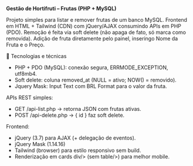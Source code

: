 **Gestão de Hortifruti – Frutas (PHP + MySQL)**

Projeto simples para listar e remover frutas de um banco MySQL.
Frontend em HTML + Tailwind (CDN) com jQuery/AJAX consumindo APIs em PHP (PDO).
Remoção é feita via soft delete (não apaga de fato, só marca como removida).
Adição de fruta diretamente pelo painel, inseringo Nome da Fruta e o Preço.

🧰 Tecnologias e técnicas

- PHP + PDO (MySQL): conexão segura, ERRMODE_EXCEPTION, utf8mb4.
- Soft delete: coluna removed_at (NULL = ativo; NOW() = removido).
- Jquery Mask: Input Text com BRL Format para o valor da fruta.

APIs REST simples:

- GET /api-list.php → retorna JSON com frutas ativas.
- POST /api-delete.php → { id } faz soft delete.

Frontend:

- jQuery (3.7) para AJAX (+ delegação de eventos).
- jQuery Mask (1.14.16)
- Tailwind (browser) para estilo responsivo sem build.
- Renderização em cards div/> (sem table/>) para melhor mobile.
